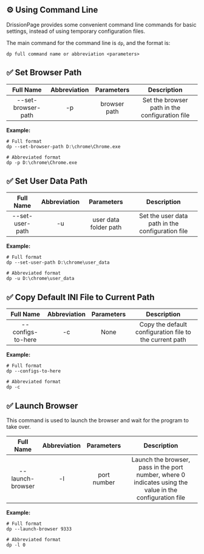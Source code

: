 ⚙️ Using Command Line
---

DrissionPage provides some convenient command line commands for basic settings, instead of using temporary configuration files.

The main command for the command line is `dp`, and the format is:

```shell
dp full command name or abbreviation <parameters>
```

## ✅️️ Set Browser Path

| Full Name                | Abbreviation  | Parameters  | Description            |
|:-----------------------:|:-------------:|:-----------:|:---------------------:|
| --set-browser-path | -p                      | browser path | Set the browser path in the configuration file |

**Example:**

```shell
# Full format
dp --set-browser-path D:\chrome\Chrome.exe

# Abbreviated format
dp -p D:\chrome\Chrome.exe
```

## ✅️️ Set User Data Path

| Full Name                | Abbreviation  | Parameters    | Description                |
|:-----------------------:|:-------------:|:-------------:|:-------------------------:|
| --set-user-path    | -u                      | user data folder path | Set the user data path in the configuration file |

**Example:**

```shell
# Full format
dp --set-user-path D:\chrome\user_data

# Abbreviated format
dp -u D:\chrome\user_data
```

## ✅️️ Copy Default INI File to Current Path

| Full Name                    | Abbreviation  | Parameters  | Description                |
|:---------------------------:|:-------------:|:-----------:|:-------------------------:|
| --configs-to-here        | -c                      | None           | Copy the default configuration file to the current path |

**Example:**

```shell
# Full format
dp --configs-to-here

# Abbreviated format
dp -c
```

## ✅️️ Launch Browser

This command is used to launch the browser and wait for the program to take over.

| Full Name                       | Abbreviation  | Parameters  | Description                |
|:------------------------------:|:-------------:|:-----------:|:-------------------------:|
| --launch-browser           | -l                      | port number  | Launch the browser, pass in the port number, where 0 indicates using the value in the configuration file |

**Example:**

```shell
# Full format
dp --launch-browser 9333

# Abbreviated format
dp -l 0
```

